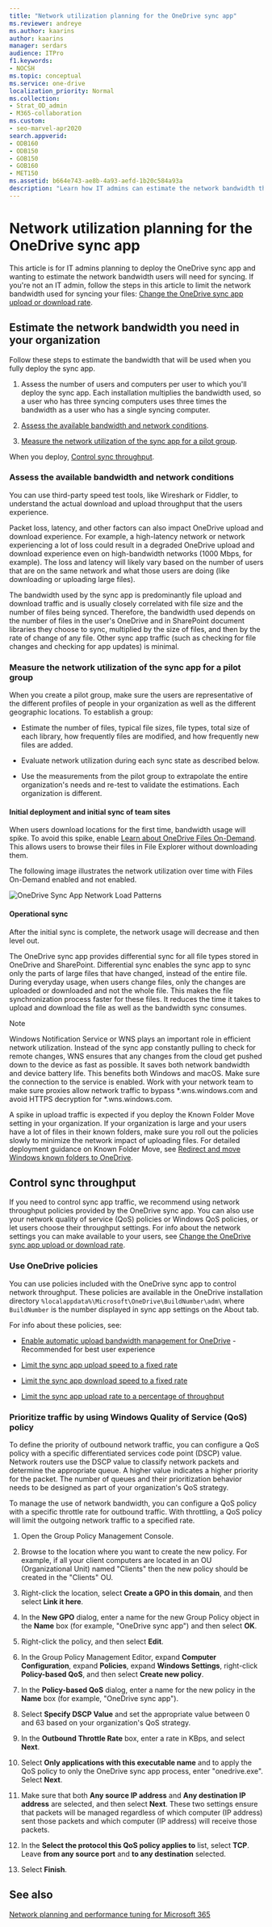 ```yaml
---
title: "Network utilization planning for the OneDrive sync app"
ms.reviewer: andreye
ms.author: kaarins
author: kaarins
manager: serdars
audience: ITPro
f1.keywords:
- NOCSH
ms.topic: conceptual
ms.service: one-drive
localization_priority: Normal
ms.collection: 
- Strat_OD_admin
- M365-collaboration
ms.custom:
- seo-marvel-apr2020
search.appverid:
- ODB160
- ODB150
- GOB150
- GOB160
- MET150
ms.assetid: b664e743-ae8b-4a93-aefd-1b20c584a93a
description: "Learn how IT admins can estimate the network bandwidth that users will need to sync their files with the OneDrive sync app."
---
```


# Network utilization planning for the OneDrive sync app

This article is for IT admins planning to deploy the OneDrive sync app and wanting to estimate the network bandwidth users will need for syncing. If you're not an IT admin, follow the steps in this article to limit the network bandwidth used for syncing your files: [Change the OneDrive sync app upload or download rate](https://support.office.com/article/71cc69da-2371-4981-8cc8-b4558bdda56e).
  
## Estimate the network bandwidth you need in your organization

Follow these steps to estimate the bandwidth that will be used when you fully deploy the sync app.
  
1. Assess the number of users and computers per user to which you'll deploy the sync app. Each installation multiplies the bandwidth used, so a user who has three syncing computers uses three times the bandwidth as a user who has a single syncing computer.
    
2. [Assess the available bandwidth and network conditions](network-utilization-planning.md#AssessAvailableBandwidth).
    
3. [Measure the network utilization of the sync app for a pilot group](network-utilization-planning.md#MeasureNetworkUtilization).
    
When you deploy, [Control sync throughput](network-utilization-planning.md#ControlSyncThroughput).
  
### Assess the available bandwidth and network conditions
<a name="AssessAvailableBandwidth"> </a>

You can use third-party speed test tools, like Wireshark or Fiddler, to understand the actual download and upload throughput that the users experience. 
  
Packet loss, latency, and other factors can also impact OneDrive upload and download experience. For example, a high-latency network or network experiencing a lot of loss could result in a degraded OneDrive upload and download experience even on high-bandwidth networks (1000 Mbps, for example). The loss and latency will likely vary based on the number of users that are on the same network and what those users are doing (like downloading or uploading large files).
  
The bandwidth used by the sync app is predominantly file upload and download traffic and is usually closely correlated with file size and the number of files being synced. Therefore, the bandwidth used depends on the number of files in the user's OneDrive and in SharePoint document libraries they choose to sync, multiplied by the size of files, and then by the rate of change of any file. Other sync app traffic (such as checking for file changes and checking for app updates) is minimal.
  
### Measure the network utilization of the sync app for a pilot group
<a name="MeasureNetworkUtilization"> </a>

When you create a pilot group, make sure the users are representative of the different profiles of people in your organization as well as the different geographic locations. To establish a group:
  
- Estimate the number of files, typical file sizes, file types, total size of each library, how frequently files are modified, and how frequently new files are added.
    
- Evaluate network utilization during each sync state as described below.
    
- Use the measurements from the pilot group to extrapolate the entire organization's needs and re-test to validate the estimations. Each organization is different.
    
#### Initial deployment and initial sync of team sites

When users download locations for the first time, bandwidth usage will spike. To avoid this spike, enable [Learn about OneDrive Files On-Demand](https://support.office.com/article/0e6860d3-d9f3-4971-b321-7092438fb38e). This allows users to browse their files in File Explorer without downloading them.
  
The following image illustrates the network utilization over time with Files On-Demand enabled and not enabled.
  
![OneDrive Sync App Network Load Patterns](media/6c03ed78-0575-454a-9cf0-989c7ae7451a.png)
  
#### Operational sync

After the initial sync is complete, the network usage will decrease and then level out. 

The OneDrive sync app provides differential sync for all file types stored in OneDrive and SharePoint. Differential sync enables the sync app to sync only the parts of large files that have changed, instead of the entire file. During everyday usage, when users change files, only the changes are uploaded or downloaded and not the whole file. This makes the file synchronization process faster for these files. It reduces the time it takes to upload and download the file as well as the bandwidth sync consumes.

> [!NOTE]
> Windows Notification Service or WNS plays an important role in efficient network utilization. Instead of the sync app constantly pulling to check for remote changes, WNS ensures that any changes from the cloud get pushed down to the device as fast as possible. It saves both network bandwidth and device battery life. This benefits both Windows and macOS. Make sure the connection to the service is enabled. Work with your network team to make sure proxies allow network traffic to bypass \*.wns.windows.com and avoid HTTPS decryption for \*.wns.windows.com. 

A spike in upload traffic is expected if you deploy the Known Folder Move setting in your organization. If your organization is large and your users have a lot of files in their known folders, make sure you roll out the policies slowly to minimize the network impact of uploading files. For detailed deployment guidance on Known Folder Move, see [Redirect and move Windows known folders to OneDrive](https://docs.microsoft.com/onedrive/redirect-known-folders).
  
## Control sync throughput
<a name="ControlSyncThroughput"> </a>

If you need to control sync app traffic, we recommend using network throughput policies provided by the OneDrive sync app. You can also use your network quality of service (QoS) policies or Windows QoS policies, or let users choose their throughput settings. For info about the network settings you can make available to your users, see [Change the OneDrive sync app upload or download rate](https://support.office.com/article/71cc69da-2371-4981-8cc8-b4558bdda56e).

### Use OneDrive policies

You can use policies included with the OneDrive sync app to control network throughput. These policies are available in the OneDrive installation directory `%localappdata%\Microsoft\OneDrive\BuildNumber\adm\` where `BuildNumber` is the number displayed in sync app settings on the About tab.
  
For info about these policies, see:

 - [Enable automatic upload bandwidth management for OneDrive](use-group-policy.md#enable-automatic-upload-bandwidth-management-for-onedrive) - Recommended for best user experience 

 - [Limit the sync app upload speed to a fixed rate](use-group-policy.md#limit-the-sync-app-upload-speed-to-a-fixed-rate)
  
 - [Limit the sync app download speed to a fixed rate](use-group-policy.md#limit-the-sync-app-download-speed-to-a-fixed-rate)
  
 - [Limit the sync app upload rate to a percentage of throughput](use-group-policy.md#limit-the-sync-app-upload-rate-to-a-percentage-of-throughput)
    
### Prioritize traffic by using Windows Quality of Service (QoS) policy

To define the priority of outbound network traffic, you can configure a QoS policy with a specific differentiated services code point (DSCP) value. Network routers use the DSCP value to classify network packets and determine the appropriate queue. A higher value indicates a higher priority for the packet. The number of queues and their prioritization behavior needs to be designed as part of your organization's QoS strategy.

To manage the use of network bandwidth, you can configure a QoS policy with a specific throttle rate for outbound traffic. With throttling, a QoS policy will limit the outgoing network traffic to a specified rate.
  
1. Open the Group Policy Management Console.
    
2. Browse to the location where you want to create the new policy. For example, if all your client computers are located in an OU (Organizational Unit) named "Clients" then the new policy should be created in the "Clients" OU. 
    
3. Right-click the location, select **Create a GPO in this domain**, and then select **Link it here**. 
    
4. In the **New GPO** dialog, enter a name for the new Group Policy object in the **Name** box (for example, "OneDrive sync app") and then select **OK**. 
    
5. Right-click the policy, and then select **Edit**. 
    
6. In the Group Policy Management Editor, expand **Computer Configuration**, expand **Policies**, expand **Windows Settings**, right-click **Policy-based QoS**, and then select **Create new policy**. 
    
7. In the **Policy-based QoS** dialog, enter a name for the new policy in the **Name** box (for example, "OneDrive sync app"). 
    
8. Select **Specify DSCP Value** and set the appropriate value between 0 and 63 based on your organization's QoS strategy. 
    
9. In the **Outbound Throttle Rate** box, enter a rate in KBps, and select **Next**. 
    
10. Select **Only applications with this executable name** and to apply the QoS policy to only the OneDrive sync app process, enter "onedrive.exe". Select **Next**. 
    
11. Make sure that both **Any source IP address** and **Any destination IP address** are selected, and then select **Next**. These two settings ensure that packets will be managed regardless of which computer (IP address) sent those packets and which computer (IP address) will receive those packets. 
    
12. In the **Select the protocol this QoS policy applies to** list, select **TCP**. Leave **from any source port** and **to any destination** selected.

13. Select **Finish**.
  
## See also
<a name="ControlSyncThroughput"> </a>

[Network planning and performance tuning for Microsoft 365](/office365/enterprise/network-planning-and-performance)
